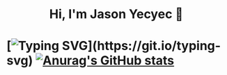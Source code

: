 
  <h1 align="center"> Hi, I'm Jason Yecyec 👋<h1/>

[![Typing SVG](https://readme-typing-svg.herokuapp.com?size=25&color=1A8FF7&center=true&width=800&height=100&lines=Aspiring+to+be+a+Full-stack+developer;Nice+to+meet+you+...)](https://git.io/typing-svg)
[![Anurag's GitHub stats](https://github-readme-stats.vercel.app/api?username=Jasonyecyec&show_icons=true)](https://github.com/Jasonyecyec/github-readme-stats)
          
